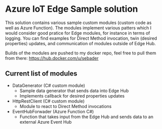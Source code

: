 # Azure IoT Edge Sample solution

This solution contains various sample custom modules (custom code as well as Azure Function). The modules implement various patters which I would consider good pratice for Edge modules, for instance in terms of logging.
You can find examples for Direct Method invocation, twin (desired properties) updates, and communication of modules outside of Edge Hub.

Builds of the modules are pushed to my docker repo, feel free to pull them from there: https://hub.docker.com/u/sebader

## Current list of modules
* DataGenerator (C# custom module)
  - Sample data generator that sends data into Edge Hub
  - Implements callback for desired properties updates
* HttpRestClient (C# custom module)
  - Module to react to Direct Method invocations
* EventHubForwader (Azure Function C#)
  - Function that takes input from the Edge Hub and sends data to an external Azure Event Hub
